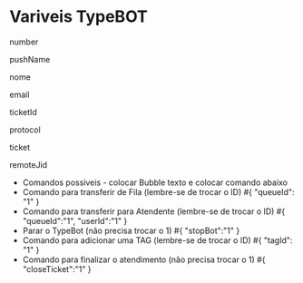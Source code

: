 # Variveis TypeBOT

number

pushName

nome

email

ticketId

protocol

ticket

remoteJid

- Comandos possiveis - colocar Bubble texto e colocar comando abaixo
- Comando para transferir de Fila (lembre-se de trocar o ID)
#{ "queueId": "1" }
- Comando para transferir para Atendente (lembre-se de trocar o ID)
#{ "queueId":"1", "userId":"1" }
- Parar o TypeBot (não precisa trocar o 1)
#{ "stopBot":"1" }
- Comando para adicionar uma TAG (lembre-se de trocar o ID)
#{ "tagId": "1" }
- Comando para finalizar o atendimento (não precisa trocar o 1)
#{ "closeTicket":"1" }